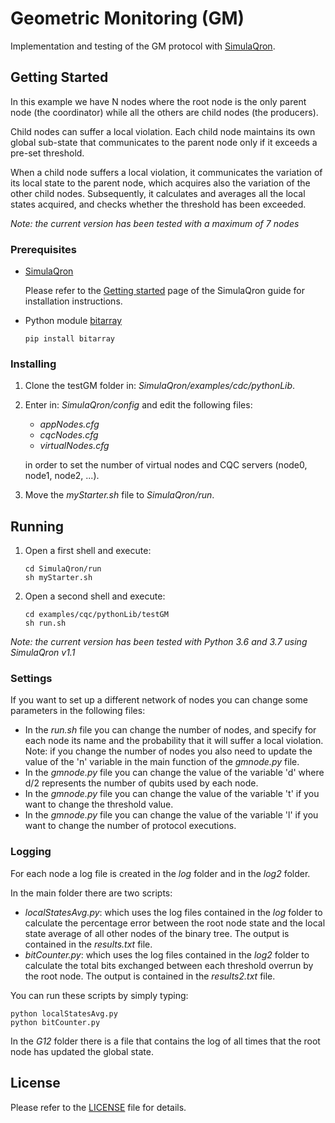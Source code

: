# Geometric Monitoring (GM)

Implementation and testing of the GM protocol with [SimulaQron](http://www.simulaqron.org/).

## Getting Started

In this example we have N nodes where the root node is the only parent node (the coordinator) while all the others are child nodes (the producers).

Child nodes can suffer a local violation.
Each child node maintains its own global sub-state that communicates to the parent node only if it exceeds a pre-set threshold.

When a child node suffers a local violation, it communicates the variation of its local state to the parent node, which acquires also the variation of the other child nodes.
Subsequently, it calculates and averages all the local states acquired, and checks whether the threshold has been exceeded.

*Note: the current version has been tested with a maximum of 7 nodes*

### Prerequisites

* [SimulaQron](http://www.simulaqron.org/)

  Please refer to the [Getting started](https://softwarequtech.github.io/SimulaQron/html/GettingStarted.html) page of the SimulaQron guide for installation instructions.

* Python module [bitarray](https://pypi.org/project/bitarray/)
  ```
  pip install bitarray
  ```

### Installing

1. Clone the testGM folder in: *SimulaQron/examples/cdc/pythonLib*.

2. Enter in: *SimulaQron/config* and edit the following files:
   - *appNodes.cfg*
   - *cqcNodes.cfg*
   - *virtualNodes.cfg*

   in order to set the number of virtual nodes and CQC servers (node0, node1, node2, ...).

3. Move the *myStarter.sh* file to *SimulaQron/run*.

## Running

1. Open a first shell and execute:
   ```
   cd SimulaQron/run
   sh myStarter.sh
   ```

2. Open a second shell and execute:
   ```
   cd examples/cqc/pythonLib/testGM
   sh run.sh
   ```

*Note: the current version has been tested with Python 3.6 and 3.7 using SimulaQron v1.1*

### Settings

If you want to set up a different network of nodes you can change some parameters in the following files:
* In the *run.sh* file you can change the number of nodes, and specify for each node its name and the probability that it will suffer a local violation.
  Note: if you change the number of nodes you also need to update the value of the 'n' variable in the main function of the *gmnode.py* file.
* In the *gmnode.py* file you can change the value of the variable 'd' where d/2 represents the number of qubits used by each node.
* In the *gmnode.py* file you can change the value of the variable 't' if you want to change the threshold value.
* In the *gmnode.py* file you can change the value of the variable 'l' if you want to change the number of protocol executions.

### Logging

For each node a log file is created in the *log* folder and in the *log2* folder.

In the main folder there are two scripts:
- *localStatesAvg.py*: which uses the log files contained in the *log* folder to calculate the percentage error between the root node state and the local state average of all other nodes of the binary tree.
	The output is contained in the *results.txt* file.
- *bitCounter.py*: which uses the log files contained in the *log2* folder to calculate the total bits exchanged between each threshold overrun by the root node.
	The output is contained in the *results2.txt* file.

You can run these scripts by simply typing:
```
python localStatesAvg.py
python bitCounter.py
```

In the *G12* folder there is a file that contains the log of all times that the root node has updated the global state.

## License

Please refer to the [LICENSE](https://github.com/qis-unipr/QuantumNetworking/blob/master/LICENSE) file for details.